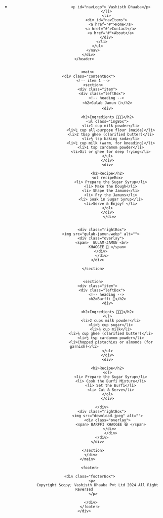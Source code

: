   <!DOCTYPE html>
<html lang="en">
<head>
    <meta charset="UTF-8">
    <meta name="viewport" content="width=device-width, initial-scale=1.0">
    <title>Vashisth Dhaaba</title>
    <link rel="stylesheet" href="styles.css">
</head>
<body>
    <div class="container">
        <header>
            <div class="navContainer">
            <nav>
                <ul id="navList">
                    <li>
                        
                            <p id="navLogo"> Vashisth Dhaaba</p>
                        </li>
                        <li>
                        <div id="navItems">
                            <a href="#">Home</a>
                            <a href="#">Contact</a>
                            <a href="#">About</a>
                        </div>
                    </li>
                </ul>
            </nav>
        </div>
    </header>


       <main>
        <div class="contentBox">
            <!-- item 1 -->
            <section>
                <div class="item">
                    <div class="leftBox">
                        <!-- heading -->
                         <h2>Gulab Jamun 🌕</h2>
                         <div>
                            
                         <h2>Ingredients 👨🏾‍🍳</h2>
                         <ul class="ingBox">
                            <li>1 cup milk powder</li>
                            <li>¼ cup all-purpose flour (maida)</li>
                            <li>2 tbsp ghee (clarified butter)</li>
                            <li>¼ tsp baking soda</li>
                            <li>¼ cup milk (warm, for kneading)</li>
                            <li>1 tsp cardamom powder</li>
                            <li>Oil or ghee for deep frying</li>
                         </ul>
                         </div>
                         <div>
                              
                         <h2>Recipe</h2>
                         <ol recipeBox>
                            <li> Prepare the Sugar Syrup</li>
                            <li> Make the Dough</li>
                            <li> Shape the Jamuns</li>
                            <li> Fry the Jamuns</li>
                            <li> Soak in Sugar Syrup</li>
                            <li>Serve & Enjoy! </li>
                         </ol>
                         </div>
                           </div>


                    <div class="rightBox">
                   <img src="gulab-jamun.webp" alt="">
                   <div class="overlay">
                    <span>  GULAM-JAMUN <br>
                         KHAOGEE 🥄 </span>
                   </div>
                    </div>
                </div>

            </section>


            <section>
                <div class="item">
                    <div class="leftBox">
                        <!-- heading -->
                         <h2>Barffi 🥞</h2>
                         <div>
                            
                         <h2>Ingredients 👨🏾‍🍳</h2>
                         <ul>
                            <li>2 cups milk powder</li>
                            <li>½ cup sugar</li>
                            <li>½ cup milk</li>
                            <li>¼ cup ghee (clarified butter)</li>
                            <li>½ tsp cardamom powder</li>
                            <li>Chopped pistachios or almonds (for garnish)</li>
                         </ul>
                         </div>
                         <div>
                              
                         <h2>Recipe</h2>
                         <ol>
                            <li> Prepare the Sugar Syrup</li>
                            <li> Cook the Burfi Mixture</li>
                            <li> Set the Burfi</li>
                            <li> Cut & Serve</li>
                         </ol>
                         </div>
                           
                    </div>
                    <div class="rightBox">
                         <img src="download.jpeg" alt="">
                         <div class="overlay">
                            <span> BARFFI KHAOGEE 😁 </span>
                           </div>
                            </div>
                    </div>
                </div>

            </section>
          </div>
       </main>

         <footer>
            
          <div class="footerBox"> 
            <p> 
                Copyright &copy; Vashisth Dhaaba Pvt Ltd 2024 All Right Reversed
            </p>

          </div>
         </footer>
    </div>
</body>
</html>
